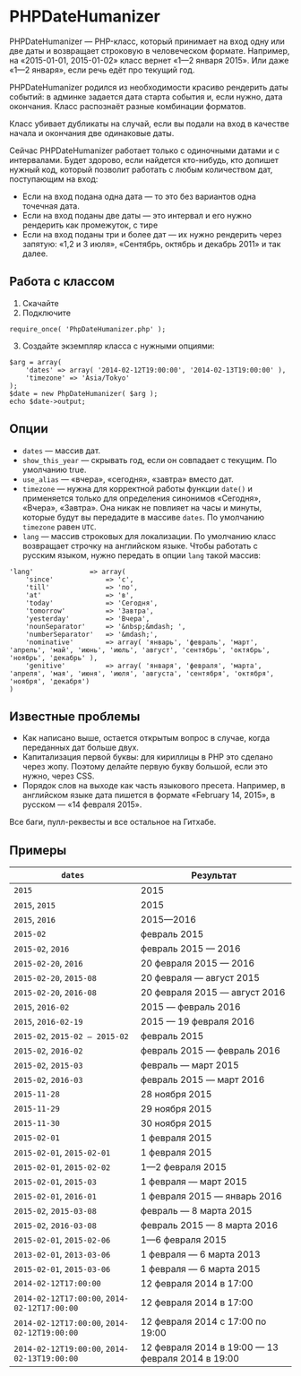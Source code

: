 # PHPDateHumanizer

PHPDateHumanizer — PHP-класс, который принимает на вход одну или две даты и возвращает строковую в человеческом формате. Например, на «2015-01-01, 2015-01-02» класс вернет «1—2 января 2015». Или даже «1—2 января», если речь едёт про текущий год.

PHPDateHumanizer родился из необходимости красиво рендерить даты событий: в админке задается дата старта события и, если нужно, дата окончания. Класс распознаёт разные комбинации форматов. 

Класс убивает дубликаты на случай, если вы подали на вход в качестве начала и окончания две одинаковые даты.

Сейчас PHPDateHumanizer работает только с одиночными датами и с интервалами. Будет здорово, если найдется кто-нибудь, кто допишет нужный код, который позволит работать с любым количеством дат, поступающим на вход:

* Если на вход подана одна дата — то это без вариантов одна точечная дата.
* Если на вход поданы две даты — это интервал и его нужно рендерить как промежуток, с тире
* Если на вход поданы три и более дат — их нужно рендерить через запятую: «1,2 и 3 июля»,  «Сентябрь, октябрь и декабрь 2011» и так далее.

## Работа с классом

1. Скачайте
2. Подключите

```
require_once( 'PhpDateHumanizer.php' );
```

3. Создайте экземпляр класса с нужными опциями:

```
$arg = array(
    'dates' => array( '2014-02-12T19:00:00', '2014-02-13T19:00:00' ),
    'timezone' => 'Asia/Tokyo'
);
$date = new PhpDateHumanizer( $arg );
echo $date->output;
```

## Опции

* `dates` — массив дат.
* `show_this_year` — скрывать год, если он совпадает с текущим. По умолчанию true.
* `use_alias` — «вчера», «сегодня», «завтра» вместо дат.
* `timezone` — нужна для корректной работы функции `date()` и применяется только для определения синонимов «Сегодня», «Вчера», «Завтра». Она никак не повлияет на часы и минуты, которые будут вы передадите в массиве `dates`. По умолчанию `timezone` равен `UTC`.
* `lang` — массив строковых для локализации. По умолчанию класс возвращает строчку на английском языке. Чтобы работать с русским языком, нужно передать в опции `lang` такой массив:

```
'lang'              => array(
    'since'             => 'с',
    'till'              => 'по',
    'at'                => 'в',
    'today'             => 'Сегодня',
    'tomorrow'          => 'Завтра',
    'yesterday'         => 'Вчера',
    'nounSeparator'     => '&nbsp;&mdash; ',
    'numberSeparator'   => '&mdash;',
    'nominative'        => array( 'январь', 'февраль', 'март', 'апрель', 'май', 'июнь', 'июль', 'август', 'сентябрь', 'октябрь', 'ноябрь', 'декабрь' ),
    'genitive'          => array( 'января', 'февраля', 'марта', 'апреля', 'мая', 'июня', 'июля', 'августа', 'сентября', 'октября', 'ноября', 'декабря')
)
```

## Известные проблемы

* Как написано выше, остается открытым вопрос в случае, когда переданных дат больше двух.
* Капитализация первой буквы: для кириллицы в PHP это сделано через жопу. Поэтому делайте первую букву большой, если это нужно, через CSS.
* Порядок слов на выходе как часть языкового пресета. Например, в английском языке дата пишется в формате «February 14, 2015», в русском — «14 февраля 2015». 

Все баги, пулл-реквесты и все остальное на Гитхабе.

## Примеры

`dates` | Результат
--- | ---
`2015` | 2015
`2015`, `2015` | 2015
`2015`, `2016` | 2015—2016
`2015-02` | февраль 2015
`2015-02`, `2016` | февраль 2015 — 2016
`2015-02-20`, `2016` | 20 февраля 2015 — 2016
`2015-02-20`, `2015-08` | 20 февраля — август 2015
`2015-02-20`, `2016-08` | 20 февраля 2015 — август 2016
`2015`, `2016-02` | 2015 — февраль 2016
`2015`, `2016-02-19` | 2015 — 19 февраля 2016
`2015-02`, `2015-02 — 2015-02` | февраль 2015
`2015-02`, `2016-02` | февраль 2015 — февраль 2016
`2015-02`, `2015-03` | февраль — март 2015
`2015-02`, `2016-03` | февраль 2015 — март 2016
`2015-11-28` | 28 ноября 2015
`2015-11-29` | 29 ноября 2015
`2015-11-30` | 30 ноября 2015
`2015-02-01` | 1 февраля 2015
`2015-02-01`, `2015-02-01` | 1 февраля 2015
`2015-02-01`, `2015-02-02` | 1—2 февраля 2015
`2015-02-01`, `2015-03` | 1 февраля — март 2015
`2015-02-01`, `2016-01` | 1 февраля 2015 — январь 2016
`2015-02`, `2015-03-08` | февраль — 8 марта 2015
`2015-02`, `2016-03-08` | февраль 2015 — 8 марта 2016
`2015-02-01`, `2015-02-06` | 1—6 февраля 2015
`2013-02-01`, `2013-03-06` | 1 февраля — 6 марта 2013
`2015-02-01`, `2015-03-06` | 1 февраля — 6 марта 2015
`2014-02-12T17:00:00` | 12 февраля 2014 в 17:00
`2014-02-12T17:00:00`, `2014-02-12T17:00:00` | 12 февраля 2014 в 17:00
`2014-02-12T17:00:00`, `2014-02-12T19:00:00` | 12 февраля 2014 с 17:00 по 19:00
`2014-02-12T19:00:00`, `2014-02-13T19:00:00` | 12 февраля 2014 в 19:00 — 13 февраля 2014 в 19:00